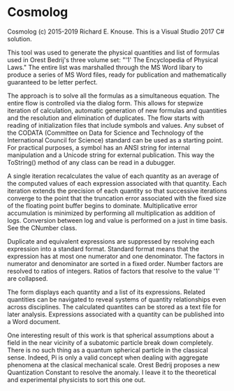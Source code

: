 # Cosmolog
Cosmolog (c) 2015-2019 Richard E. Knouse.
This is a Visual Studio 2017 C# solution.

This tool was used to generate the physical quantities and list of formulas used in Orest Bedrij's three
volume set: "'1' The Encyclopedia of Physical Laws." The entire list was marshalled through the MS Word
libary to produce a series of MS Word files, ready for publication and mathematically guaranteed to be
letter perfect. 

The approach is to solve all the formulas as a simultaneous equation. The entire flow is controlled via
the dialog form. This allows for stepwize iteration of calculation, automatic generation of new formulas
and quantities and the resolution and elimination of duplicates. The flow starts with reading of
initialization files that include symbols and values. Any subset of the CODATA (Committee on Data for
Science and Technology of the International Council for Science) standard can be used as a starting point.
For practical purposes, a symbol has an ANSI string for internal manipulation and a Unicode string for
external publication. This way the ToString() method of any class can be read in a dubugger. 

A single iteration recalculates the value of each quantity as an average of the computed values of each
expression associated with that quantity. Each iteration extends the precision of each quantity so that
successive iterations converge to the point that the truncation error associated with the fixed size of the
floating point buffer begins to dominate. Multiplicative error accumulation is minimized by performing all
multiplication as addition of logs. Conversion between log and value is performed on a just in time basis.
See the CNumber class.

Duplicate and equivalent expressions are suppressed by resolving each expression into a standard format.
Standard format means that the expression has at most one numerator and one denominator. The factors in 
numerator and denominator are sorted in a fixed order. Number factors are resolved to ratios of integers.
Ratios of factors that resolve to the value '1' are collapsed.

The form displays each quantity and a list of its expressions. Related quantities can be navigated to reveal
systems of quantity relationships even across disciplines. The calculated quantites can be stored as a text
file for later analysis. Expressions associated with a quantity can be published into a Word document.

One interesting result of this work is that spherical assumptions about a field in the near vicinity of a
subatomic particle break down completely. There is no such thing as a quantum spherical particle in the
classical sense. Indeed, Pi is only a valid concept when dealing with aggregate phenomena at the clasical
mechanical scale. Orest Bedrij proposes a new Quantization Constant to resolve the anomaly. I leave it to
the theoretical and experimental physicists to sort this one out.